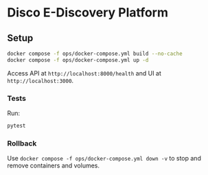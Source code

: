 # Disco E-Discovery Platform

## Setup

```bash
docker compose -f ops/docker-compose.yml build --no-cache
docker compose -f ops/docker-compose.yml up -d
```

Access API at `http://localhost:8000/health` and UI at `http://localhost:3000`.

### Tests

Run:

```bash
pytest
```

### Rollback

Use `docker compose -f ops/docker-compose.yml down -v` to stop and remove containers and volumes.

